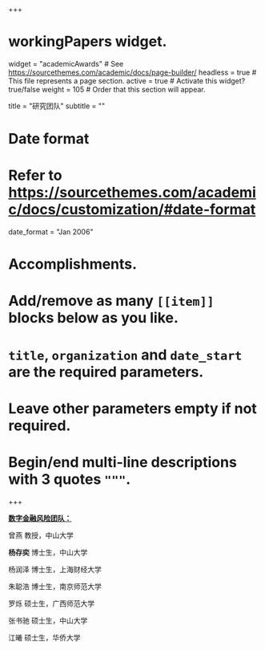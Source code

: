 +++
# workingPapers widget.
widget = "academicAwards"  # See https://sourcethemes.com/academic/docs/page-builder/
headless = true  # This file represents a page section.
active = true  # Activate this widget? true/false
weight = 105  # Order that this section will appear.

title = "研究团队"
subtitle = ""

# Date format
#   Refer to https://sourcethemes.com/academic/docs/customization/#date-format
date_format = "Jan 2006"

# Accomplishments.
#   Add/remove as many `[[item]]` blocks below as you like.
#   `title`, `organization` and `date_start` are the required parameters.
#   Leave other parameters empty if not required.
#   Begin/end multi-line descriptions with 3 quotes `"""`.

+++

**<a href="https://www.researchgate.net/lab/Digital-Financial-Risk-Lab-Cunyi-Yang" target="_blank">数字金融风险团队：</a>**

曾燕 教授，中山大学

**杨存奕** 博士生，中山大学

杨润泽 博士生，上海财经大学

朱聪浩 博士生，南京师范大学

罗烁 硕士生，广西师范大学

张书驰 硕士生，中山大学

江曦 硕士生，华侨大学


